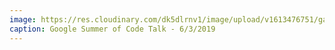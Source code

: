 ```yaml
---
image: https://res.cloudinary.com/dk5dlrnv1/image/upload/v1613476751/gallery/gsoc_1_cyqkir.jpg
caption: Google Summer of Code Talk - 6/3/2019
---
```

